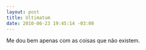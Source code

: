 ```yaml
--- 
layout: post
title: Ultimatum
date: 2010-06-23 19:45:14 -03:00
---
```


Me dou bem apenas com as coisas que não existem.
